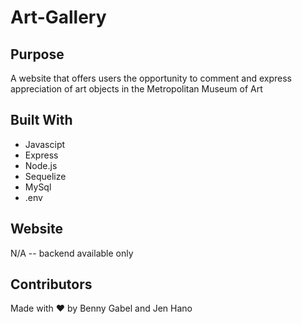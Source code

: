 # Art-Gallery

## Purpose
A website that offers users the opportunity to comment and express appreciation of art objects in the Metropolitan Museum of Art

## Built With
* Javascipt
* Express
* Node.js
* Sequelize
* MySql
* .env

## Website
N/A -- backend available only

## Contributors
Made with ❤️ by Benny Gabel and Jen Hano

